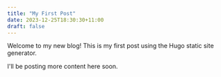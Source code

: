 ```yaml
---
title: "My First Post"
date: 2023-12-25T18:30:30+11:00
draft: false
---
```


Welcome to my new blog! This is my first post using the Hugo static site generator.

I'll be posting more content here soon.
